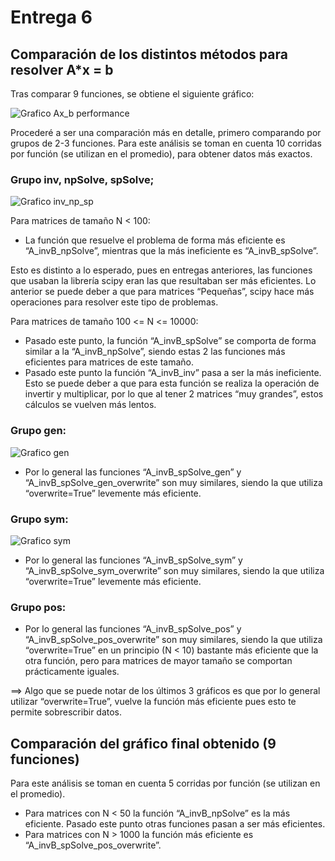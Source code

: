 # Entrega 6

## Comparación de los distintos métodos para resolver A*x = b

Tras comparar 9 funciones, se obtiene el siguiente gráfico:

![Grafico Ax_b  performance](https://user-images.githubusercontent.com/69159364/90395211-288d7f00-e062-11ea-87d9-9c84252a4b85.png)

Procederé a ser una comparación más en detalle, primero comparando por grupos de 2-3 funciones. Para este análisis se toman en cuenta 10 corridas por función (se utilizan en el promedio), para obtener datos más exactos.

### Grupo inv, npSolve, spSolve;

![Grafico inv_np_sp](https://user-images.githubusercontent.com/69159364/90395416-85893500-e062-11ea-8efa-72bffd17da35.png)

Para matrices de tamaño N < 100:
-	La función que resuelve el problema de forma más eficiente es “A_invB_npSolve”, mientras que la más ineficiente es “A_invB_spSolve”.

Esto es distinto a lo esperado, pues en entregas anteriores, las funciones que usaban la librería scipy eran las que resultaban ser más eficientes. Lo anterior se puede deber a que para matrices “Pequeñas”, scipy hace más operaciones para resolver este tipo de problemas.

Para matrices de tamaño 100 <= N <= 10000:

-	Pasado este punto, la función “A_invB_spSolve” se comporta de forma similar a la “A_invB_npSolve”, siendo estas 2 las funciones más eficientes para matrices de este tamaño.
-	Pasado este punto la función “A_invB_inv” pasa a ser la más ineficiente. Esto se puede deber a que para esta función se realiza la operación de invertir y multiplicar, por lo que al tener 2 matrices “muy grandes”, estos cálculos se vuelven más lentos.

### Grupo gen:

![Grafico gen](https://user-images.githubusercontent.com/69159364/90395390-7a360980-e062-11ea-94a1-87af3d79d6a6.png)

-	Por lo general las funciones “A_invB_spSolve_gen” y “A_invB_spSolve_gen_overwrite” son muy similares, siendo la que utiliza “overwrite=True” levemente más eficiente.

### Grupo sym:

![Grafico sym](https://user-images.githubusercontent.com/69159364/90395645-db5ddd00-e062-11ea-81a4-31d549412830.png)

-	Por lo general las funciones “A_invB_spSolve_sym” y “A_invB_spSolve_sym_overwrite” son muy similares, siendo la que utiliza “overwrite=True” levemente más eficiente.

### Grupo pos:



-	Por lo general las funciones “A_invB_spSolve_pos” y “A_invB_spSolve_pos_overwrite” son muy similares, siendo la que utiliza “overwrite=True” en un principio (N < 10) bastante más eficiente que la otra función, pero para matrices de mayor tamaño se comportan prácticamente iguales.

==>	Algo que se puede notar de los últimos 3 gráficos es que por lo general utilizar “overwrite=True”, vuelve la función más eficiente pues esto te permite sobrescribir datos.

## Comparación del gráfico final obtenido (9 funciones)
Para este análisis se toman en cuenta 5 corridas por función (se utilizan en el promedio).
-	Para matrices con N < 50 la función “A_invB_npSolve” es la más eficiente. Pasado este punto otras funciones pasan a ser más eficientes.
-	Para matrices con N > 1000 la función más eficiente es “A_invB_spSolve_pos_overwrite”.

